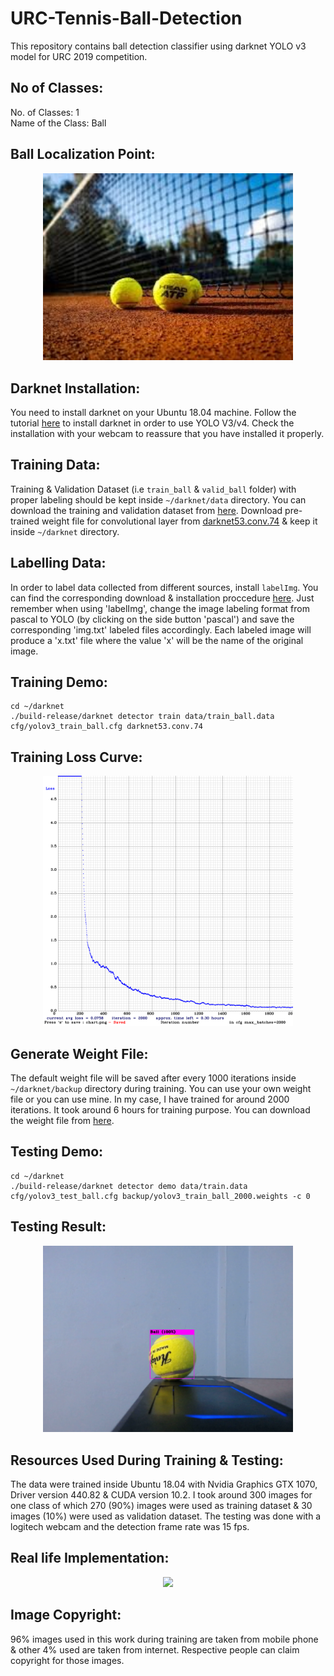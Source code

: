# URC-Tennis-Ball-Detection
This repository contains ball detection classifier using darknet YOLO v3 model for URC 2019 competition.
## No of Classes:
No. of Classes: 1 <br>
Name of the Class: Ball
## Ball Localization Point:
<p align="center">
    <img src="asset/Tennis_ball.jpg", width="400">
</p>

## Darknet Installation:
You need to install darknet on your Ubuntu 18.04 machine. Follow the tutorial [here](https://github.com/AlexeyAB/darknet) to install darknet in order to use YOLO V3/v4. Check the installation with your webcam to reassure that you have installed it properly.  
## Training Data:
Training & Validation Dataset (i.e `train_ball` & `valid_ball` folder) with proper labeling should be kept inside `~/darknet/data` directory. You can download the training and validation dataset from [here](https://drive.google.com/drive/folders/1bxhhcN0E0jB5janJd5exdtx3wqXDr7tx?usp=sharing). Download pre-trained weight file for convolutional layer from [darknet53.conv.74](https://pjreddie.com/media/files/darknet53.conv.74) & keep it inside `~/darknet` directory. 
## Labelling Data:
In order to label data collected from different sources, install `labelImg`. You can find the corresponding download & installation proccedure [here](https://github.com/tzutalin/labelImg). Just remember when using 'labelImg', change the image labeling format from pascal to YOLO (by clicking on the side button 'pascal') and save the corresponding 'img.txt' labeled files accordingly. Each labeled image will produce a 'x.txt' file where the value 'x' will be the name of the original image. 
## Training Demo:
```
cd ~/darknet
./build-release/darknet detector train data/train_ball.data cfg/yolov3_train_ball.cfg darknet53.conv.74
```
## Training Loss Curve:
<p align="center">
    <img src="asset/chart.png", width="400">
</p>

## Generate Weight File:
The default weight file will be saved after every 1000 iterations inside `~/darknet/backup` directory during training. You can use your own weight file or you can use mine. In my case, I have trained for around 2000 iterations. It took around 6 hours for training purpose. You can download the weight file from [here](https://drive.google.com/drive/folders/1bxhhcN0E0jB5janJd5exdtx3wqXDr7tx?usp=sharing).  
## Testing Demo:
```
cd ~/darknet
./build-release/darknet detector demo data/train.data cfg/yolov3_test_ball.cfg backup/yolov3_train_ball_2000.weights -c 0
```
## Testing Result:
<p align="center">
    <img src="asset/ball.png", width="400">
</p>

## Resources Used During Training & Testing:
The data were trained inside Ubuntu 18.04 with Nvidia Graphics GTX 1070, Driver version 440.82 & CUDA version 10.2. I took around 300 images for one class of which 270 (90%) images were used as training dataset & 30 images (10%) were used as validation dataset. The testing was done with a logitech webcam and the detection frame rate was 15 fps.  

## Real life Implementation:
<p align="center">
    <img src="asset/ball_detection.gif", width="800">
</p>

## Image Copyright: 
96% images used in this work during training are taken from mobile phone & other 4% used are taken from internet. Respective people can claim copyright for those images.     
